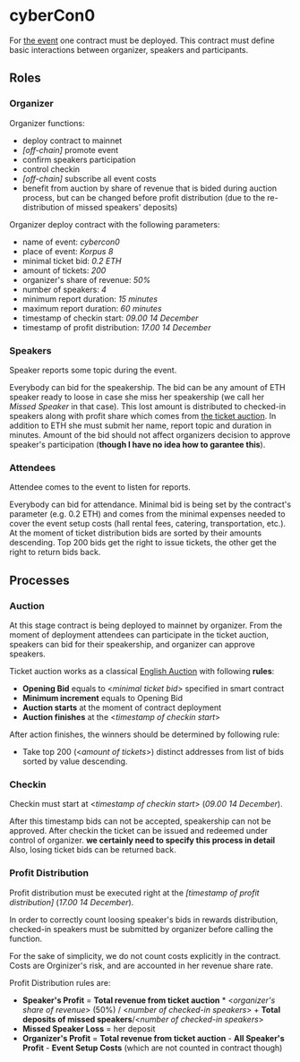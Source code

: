 # cyberCon0

For [the event](https://www.eventbrite.com/e/cybercon18-tickets-52430689604) one contract must be deployed. This contract must define basic interactions between organizer, speakers and participants.

## Roles

### Organizer

Organizer functions:
- deploy contract to mainnet
- *[off-chain]* promote event
- confirm speakers participation
- control checkin
- *[off-chain]* subscribe all event costs
- benefit from auction by share of revenue that is bided during auction process, but can be changed before profit distribution (due to the re-distribution of missed speakers' deposits)

Organizer deploy contract with the following parameters:
- name of event: *cybercon0*
- place of event: *Korpus 8*
- minimal ticket bid: *0.2 ETH*
- amount of tickets: *200*
- organizer's share of revenue: *50%*
- number of speakers: *4*
- minimum report duration: *15 minutes*
- maximum report duration: *60 minutes*
- timestamp of checkin start: *09.00 14 December*
- timestamp of profit distribution: *17.00 14 December*

### Speakers

Speaker reports some topic during the event.

Everybody can bid for the speakership. The bid can be any amount of ETH speaker ready to loose in case she miss her speakership (we call her *Missed Speaker* in that case). This lost amount is distributed to checked-in speakers along with profit share which comes from [the ticket auction](#auction). In addition to ETH she must submit her name, report topic and duration in minutes. Amount of the bid should not affect organizers decision to approve speaker's participation (**though I have no idea how to garantee this**).

### Attendees

Attendee comes to the event to listen for reports.

Everybody can bid for attendance. Minimal bid is being set by the contract's parameter (e.g. 0.2 ETH) and comes from the minimal expenses needed to cover the event setup costs (hall rental fees, catering, transportation, etc.). At the moment of ticket distribution bids are sorted by their amounts descending. Top 200 bids get the right to issue tickets, the other get the right to return bids back.

## Processes

### Auction

At this stage contract is being deployed to mainnet by organizer. From the moment of deployment attendees can participate in the ticket auction, speakers can bid for their speakership, and organizer can approve speakers.

Ticket auction works as a classical [English Auction](https://en.wikipedia.org/wiki/English_auction) with following **rules**:

+ **Opening Bid** equals to \<*minimal ticket bid*\> specified in smart contract
+ **Minimum increment** equals to Opening Bid
+ **Auction starts** at the moment of contract deployment
+ **Auction finishes** at the \<*timestamp of checkin start*\>

After action finishes, the winners should be determined by following rule:

+ Take top 200 (\<*amount of tickets*\>) distinct addresses from list of bids sorted by value descending.

### Checkin

Checkin must start at \<*timestamp of checkin start*\> (*09.00 14 December*).

After this timestamp bids can not be accepted, speakership can not be approved. After checkin the ticket can be issued and redeemed under control of organizer. **we certainly need to specify this process in detail** Also, losing ticket bids can be returned back.

### Profit Distribution

Profit distribution must be executed right at the *[timestamp of profit distribution]*  (*17.00 14 December*).

In order to correctly count loosing speaker's bids in rewards distribution, checked-in speakers must be submitted by organizer before calling the function.

For the sake of simplicity, we do not count costs explicitly in the contract. Costs are Orginizer's risk, and are accounted in her revenue share rate.

Profit Distribution rules are:

+ **Speaker's Profit** = **Total revenue from ticket auction** * \<*organizer's share of revenue*\> (50%) / \<*number of checked-in speakers*\> + **Total deposits of missed speakers**/<*number of checked-in speakers*\>
+ **Missed Speaker Loss** = her deposit
+ **Organizer's Profit** = **Total revenue from ticket auction** - **All Speaker's Profit** - **Event Setup Costs** (which are not counted in contract though)